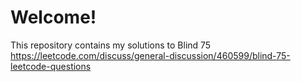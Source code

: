 # Welcome!
This repository contains my solutions to Blind 75
https://leetcode.com/discuss/general-discussion/460599/blind-75-leetcode-questions

